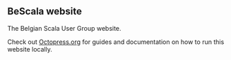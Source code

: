 ## BeScala website

The Belgian Scala User Group website. 

Check out [Octopress.org](http://octopress.org/docs) for guides and documentation on how to run this website locally.

